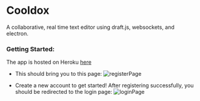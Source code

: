# Cooldox
A collaborative, real time text editor using draft.js, websockets, and electron. 

### Getting Started:
The app is hosted on Heroku [here](cooldox.herokuapps.com)

- This should bring you to this page:
![registerPage](https://user-images.githubusercontent.com/29217753/68633921-80ca9b80-04a8-11ea-8f06-1931a4bfb923.png)

- Create a new account to get started! After registering successfully, you should be redirected to the login page:
![loginPage](https://user-images.githubusercontent.com/29217753/68633993-c5563700-04a8-11ea-8fd8-d812d8f3fb62.png)

